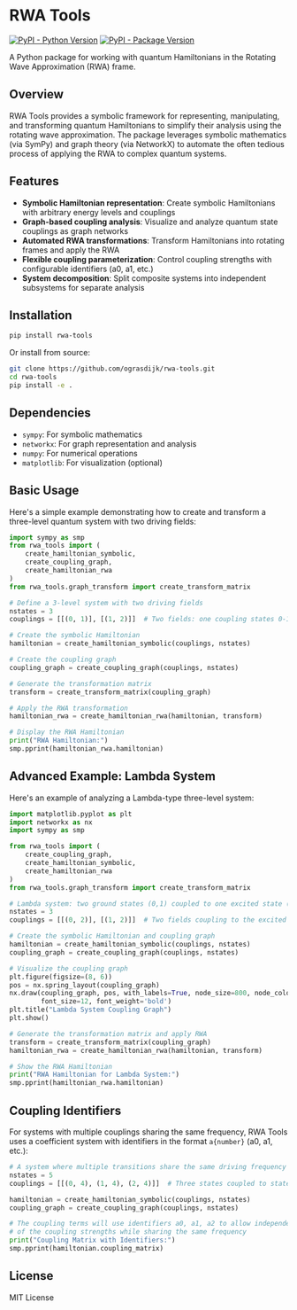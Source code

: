 # RWA Tools

[![PyPI - Python Version](https://img.shields.io/pypi/pyversions/rwa-tools)](https://pypi.python.org/pypi/rwa-tools/)
[![PyPI - Package Version](https://img.shields.io/pypi/v/rwa-tools)](https://pypi.python.org/pypi/rwa-tools/)

A Python package for working with quantum Hamiltonians in the Rotating Wave Approximation (RWA) frame.

## Overview

RWA Tools provides a symbolic framework for representing, manipulating, and transforming quantum Hamiltonians to simplify their analysis using the rotating wave approximation. The package leverages symbolic mathematics (via SymPy) and graph theory (via NetworkX) to automate the often tedious process of applying the RWA to complex quantum systems.

## Features

- **Symbolic Hamiltonian representation**: Create symbolic Hamiltonians with arbitrary energy levels and couplings
- **Graph-based coupling analysis**: Visualize and analyze quantum state couplings as graph networks
- **Automated RWA transformations**: Transform Hamiltonians into rotating frames and apply the RWA
- **Flexible coupling parameterization**: Control coupling strengths with configurable identifiers (a0, a1, etc.)
- **System decomposition**: Split composite systems into independent subsystems for separate analysis

## Installation

```bash
pip install rwa-tools
```

Or install from source:

```bash
git clone https://github.com/ograsdijk/rwa-tools.git
cd rwa-tools
pip install -e .
```

## Dependencies

- `sympy`: For symbolic mathematics
- `networkx`: For graph representation and analysis
- `numpy`: For numerical operations
- `matplotlib`: For visualization (optional)

## Basic Usage

Here's a simple example demonstrating how to create and transform a three-level quantum system with two driving fields:

```python
import sympy as smp
from rwa_tools import (
    create_hamiltonian_symbolic,
    create_coupling_graph,
    create_hamiltonian_rwa
)
from rwa_tools.graph_transform import create_transform_matrix

# Define a 3-level system with two driving fields
nstates = 3
couplings = [[(0, 1)], [(1, 2)]]  # Two fields: one coupling states 0-1, another coupling 1-2

# Create the symbolic Hamiltonian
hamiltonian = create_hamiltonian_symbolic(couplings, nstates)

# Create the coupling graph
coupling_graph = create_coupling_graph(couplings, nstates)

# Generate the transformation matrix
transform = create_transform_matrix(coupling_graph)

# Apply the RWA transformation
hamiltonian_rwa = create_hamiltonian_rwa(hamiltonian, transform)

# Display the RWA Hamiltonian
print("RWA Hamiltonian:")
smp.pprint(hamiltonian_rwa.hamiltonian)
```

## Advanced Example: Lambda System

Here's an example of analyzing a Lambda-type three-level system:

```python
import matplotlib.pyplot as plt
import networkx as nx
import sympy as smp

from rwa_tools import (
    create_coupling_graph,
    create_hamiltonian_symbolic,
    create_hamiltonian_rwa
)
from rwa_tools.graph_transform import create_transform_matrix

# Lambda system: two ground states (0,1) coupled to one excited state (2)
nstates = 3
couplings = [[(0, 2)], [(1, 2)]]  # Two fields coupling to the excited state

# Create the symbolic Hamiltonian and coupling graph
hamiltonian = create_hamiltonian_symbolic(couplings, nstates)
coupling_graph = create_coupling_graph(couplings, nstates)

# Visualize the coupling graph
plt.figure(figsize=(8, 6))
pos = nx.spring_layout(coupling_graph)
nx.draw(coupling_graph, pos, with_labels=True, node_size=800, node_color='lightblue',
        font_size=12, font_weight='bold')
plt.title("Lambda System Coupling Graph")
plt.show()

# Generate the transformation matrix and apply RWA
transform = create_transform_matrix(coupling_graph)
hamiltonian_rwa = create_hamiltonian_rwa(hamiltonian, transform)

# Show the RWA Hamiltonian
print("RWA Hamiltonian for Lambda System:")
smp.pprint(hamiltonian_rwa.hamiltonian)
```

## Coupling Identifiers

For systems with multiple couplings sharing the same frequency, RWA Tools uses a coefficient system with identifiers in the format `a{number}` (a0, a1, etc.):

```python
# A system where multiple transitions share the same driving frequency
nstates = 5
couplings = [[(0, 4), (1, 4), (2, 4)]]  # Three states coupled to state 4 by the same field

hamiltonian = create_hamiltonian_symbolic(couplings, nstates)
coupling_graph = create_coupling_graph(couplings, nstates)

# The coupling terms will use identifiers a0, a1, a2 to allow independent control
# of the coupling strengths while sharing the same frequency
print("Coupling Matrix with Identifiers:")
smp.pprint(hamiltonian.coupling_matrix)
```

## License

MIT License